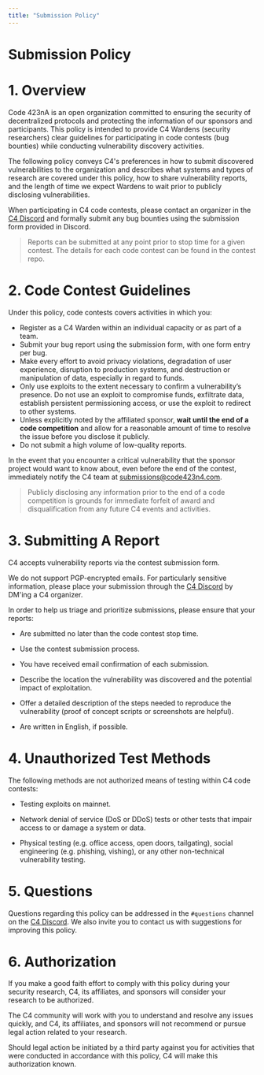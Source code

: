 ```yaml
---
title: "Submission Policy"
---
```


# Submission Policy

# 1. Overview

Code 423nA is an open organization committed to ensuring the security of decentralized protocols and protecting the information of our sponsors and participants. This policy is intended to provide C4 Wardens (security researchers) clear guidelines for participating in code contests (bug bounties) while conducting vulnerability discovery activities.

The following policy conveys C4's preferences in how to submit discovered vulnerabilities to the organization and describes what systems and types of research are covered under this policy, how to share vulnerability reports, and the length of time we expect Wardens to wait prior to publicly disclosing vulnerabilities.

When participating in C4 code contests, please contact an organizer in the [C4 Discord](https://discord.gg/EY5dvm3evD) and formally submit any bug bounties using the submission form provided in Discord.

> Reports can be submitted at any point prior to stop time for a given contest. The details for each code contest can be found in the contest repo.

# 2. Code Contest Guidelines

Under this policy, code contests covers activities in which you:

- Register as a C4 Warden within an individual capacity or as part of a team.
- Submit your bug report using the submission form, with one form entry per bug.
- Make every effort to avoid privacy violations, degradation of user experience, disruption to production systems, and destruction or manipulation of data, especially in regard to funds.
- Only use exploits to the extent necessary to confirm a vulnerability’s presence. Do not use an exploit to compromise funds, exfiltrate data, establish persistent permissioning access, or use the exploit to redirect to other systems.
- Unless explicitly noted by the affiliated sponsor, **wait until the end of a code competition** and allow for a reasonable amount of time to resolve the issue before you disclose it publicly.
- Do not submit a high volume of low-quality reports.

In the event that you encounter a critical vulnerability that the sponsor project would want to know about, even before the end of the contest, immediately notify the C4 team at submissions@code423n4.com.

> Publicly disclosing any information prior to the end of a code competition is grounds for immediate forfeit of award and disqualification from any future C4 events and activities.

# 3. Submitting A Report

C4 accepts vulnerability reports via the contest submission form.

We do not support PGP-encrypted emails. For particularly sensitive information, please place your submission through the [C4 Discord](https://discord.gg/EY5dvm3evD) by DM'ing a C4 organizer.

In order to help us triage and prioritize submissions, please ensure that your reports:

- Are submitted no later than the code contest stop time.

- Use the contest submission process.

- You have received email confirmation of each submission.

- Describe the location the vulnerability was discovered and the potential impact of exploitation.

- Offer a detailed description of the steps needed to reproduce the vulnerability (proof of concept scripts or screenshots are helpful).

- Are written in English, if possible.

# 4. Unauthorized Test Methods

The following methods are not authorized means of testing within C4 code contests:

- Testing exploits on mainnet.

- Network denial of service (DoS or DDoS) tests or other tests that impair access to or damage a system or data.

- Physical testing (e.g. office access, open doors, tailgating), social engineering (e.g. phishing, vishing), or any other non-technical vulnerability testing.

# 5. Questions

Questions regarding this policy can be addressed in the `#questions` channel on the [C4 Discord](https://discord.gg/Dr6p5KDCdG). We also invite you to contact us with suggestions for improving this policy.

# 6. Authorization

If you make a good faith effort to comply with this policy during your security research, C4, its affiliates, and sponsors will consider your research to be authorized.

The C4 community will work with you to understand and resolve any issues quickly, and C4, its affiliates, and sponsors will not recommend or pursue legal action related to your research.

Should legal action be initiated by a third party against you for activities that were conducted in accordance with this policy, C4 will make this authorization known.
